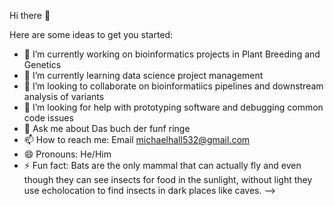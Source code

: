 Hi there 👋


Here are some ideas to get you started:

- 🔭 I’m currently working on bioinformatics projects in Plant Breeding and Genetics
- 🌱 I’m currently learning data science project management
- 👯 I’m looking to collaborate on bioinformatiics pipelines and downstream analysis of variants
- 🤔 I’m looking for help with prototyping software and debugging common code issues
- 💬 Ask me about Das buch der funf ringe
- 📫 How to reach me: Email michaelhall532@gmail.com
- 😄 Pronouns: He/Him
- ⚡ Fun fact: Bats are the only mammal that can actually fly and even though they can see insects for food in the sunlight, without light they use echolocation to find insects in dark places like caves.
-->
